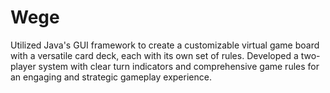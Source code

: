 # Wege
 Utilized Java's GUI framework to create a customizable virtual game board with a versatile card deck, each with its own set of rules. Developed a two-player system with clear turn indicators and comprehensive game rules for an engaging and strategic gameplay experience.
